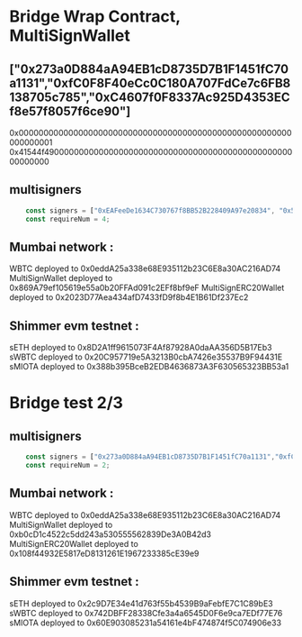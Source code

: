 # Bridge Wrap Contract,  MultiSignWallet
## ["0x273a0D884aA94EB1cD8735D7B1F1451fC70a1131","0xfC0F8F40eCc0C180A707FdCe7c6FB8138705c785","0xC4607f0F8337Ac925D4353ECf8e57f8057f6ce90"]

0x0000000000000000000000000000000000000000000000000000000000000001
0x41544f4900000000000000000000000000000000000000000000000000000000
## multisigners
```js
    const signers = ["0xEAFeeDe1634C730767f8BB52B228409A97e20834", "0x520da6bE41DdD56719b96685aa8a16f97c6907cA","0xbC6FBA88AD1F470494095C793cEcB5AcF956f09a", "0x458a8E1cc5da9a205AFa66C3A6Fba40abf974203", "0x0cd6770bec3a5984f518b6fb296b394ad27b2e14", "0xad123dddd5128e43b807faa816a88487f46700b4"];
    const requireNum = 4;
```
## Mumbai network :
WBTC deployed to 0x0eddA25a338e68E935112b23C6E8a30AC216AD74
MultiSignWallet deployed to 0x869A79ef105619e55a0b20FFAd091c2EFf8bf9eF
MultiSignERC20Wallet deployed to 0x2023D77Aea434afD7433fD9f8b4E1B61Df237Ec2
## Shimmer evm testnet :
sETH deployed to 0x8D2A1ff9615073F4Af87928A0daAA356D5B17Eb3
sWBTC deployed to 0x20C957719e5A3213B0cbA7426e35537B9F94431E
sMIOTA deployed to 0x388b395BceB2EDB4636873A3F630565323BB53a1

# Bridge test 2/3
## multisigners
```js
    const signers = ["0x273a0D884aA94EB1cD8735D7B1F1451fC70a1131","0xfC0F8F40eCc0C180A707FdCe7c6FB8138705c785","0xC4607f0F8337Ac925D4353ECf8e57f8057f6ce90"];
    const requireNum = 2;
```
## Mumbai network :
WBTC deployed to 0x0eddA25a338e68E935112b23C6E8a30AC216AD74
MultiSignWallet deployed to 0xb0cD1c4522c5dd243a530555562839De3A0B42d3
MultiSignERC20Wallet deployed to 0x108f44932E5817eD8131261E1967233385cE39e9
## Shimmer evm testnet :
sETH deployed to 0x2c9D7E34e41d763f55b4539B9aFebfE7C1C89bE3
sWBTC deployed to 0x742DBFF28338Cfe3a4a6545D0F6e9ca7EDf77E76
sMIOTA deployed to 0x60E903085231a54161e4bF474874f5C074906e33